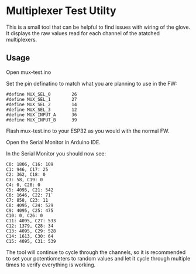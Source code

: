 # Multiplexer Test Utilty
This is a small tool that can be helpful to find issues with wiring of the glove. It displays the raw values read for each channel of the atatched multiplexers.

## Usage
Open mux-test.ino

Set the pin definatino to match what you are planning to use in the FW:
```
#define MUX_SEL_0        26
#define MUX_SEL_1        27
#define MUX_SEL_2        14
#define MUX_SEL_3        12
#define MUX_INPUT_A      36
#define MUX_INPUT_B      39
```

Flash mux-test.ino to your ESP32 as you would with the normal FW.

Open the Serial Monitor in Arduino IDE.

In the Serial Monitor you should now see:
```
C0: 1806, C16: 109
C1: 946, C17: 25
C2: 362, C18: 0
C3: 58, C19: 0
C4: 0, C20: 0
C5: 4095, C21: 542
C6: 1646, C22: 71`
C7: 858, C23: 11
C8: 4095, C24: 529
C9: 4095, C25: 475
C10: 0, C26: 0
C11: 4095, C27: 533
C12: 1379, C28: 34
C13: 4095, C29: 528
C14: 1613, C30: 64
C15: 4095, C31: 539
```

The tool will continue to cycle through the channels, so it is recommended to set your potentiometers to random values and let it cycle through multiple times to verify everything is working.
